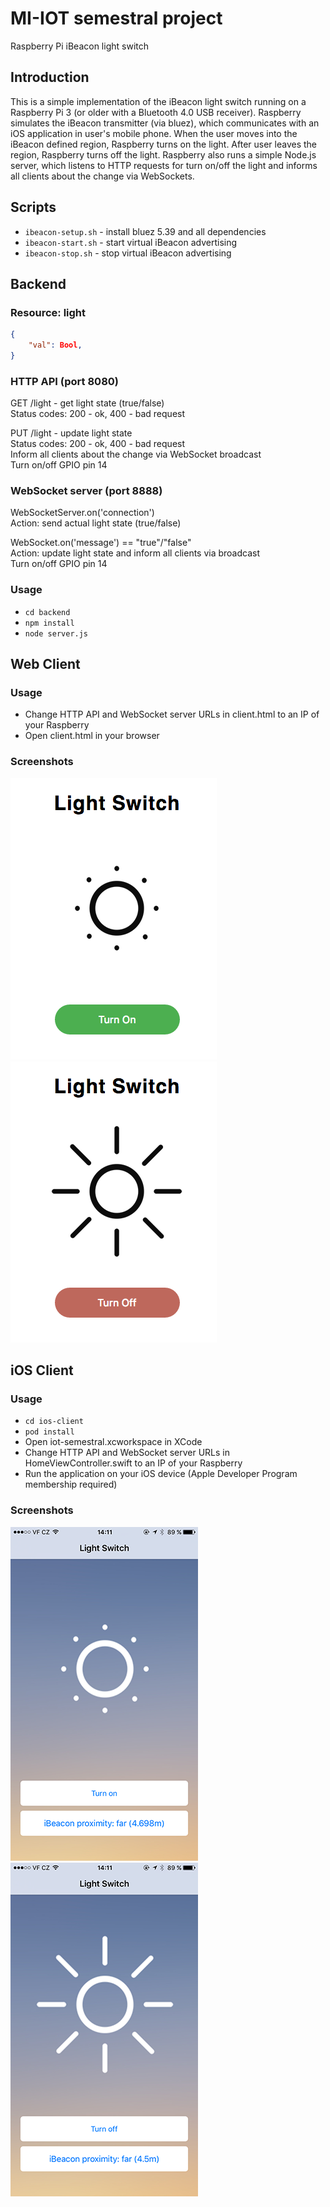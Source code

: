# MI-IOT semestral project
Raspberry Pi iBeacon light switch

## Introduction

This is a simple implementation of the iBeacon light switch running on a Raspberry Pi 3 (or older with a Bluetooth 4.0 USB receiver). Raspberry simulates the iBeacon transmitter (via bluez), which communicates with an iOS application in user's mobile phone. When the user moves into the iBeacon defined region, Raspberry turns on the light. After user leaves the region, Raspberry turns off the light. Raspberry also runs a simple Node.js server, which listens to HTTP requests for turn on/off the light and informs all clients about the change via WebSockets. 

## Scripts
- `ibeacon-setup.sh` - install bluez 5.39 and all dependencies
- `ibeacon-start.sh` - start virtual iBeacon advertising
- `ibeacon-stop.sh` - stop virtual iBeacon advertising

## Backend
### Resource: light

```json
{
	"val": Bool,
}
```

### HTTP API (port 8080)

GET /light - get light state (true/false)  
Status codes: 200 - ok, 400 - bad request

PUT /light - update light state  
Status codes: 200 - ok, 400 - bad request  
Inform all clients about the change via WebSocket broadcast  
Turn on/off GPIO pin 14

### WebSocket server (port 8888)

WebSocketServer.on('connection')  
Action: send actual light state (true/false) 

WebSocket.on('message') == "true"/"false"  
Action: update light state and inform all clients via broadcast  
Turn on/off GPIO pin 14

### Usage

- `cd backend`
- `npm install`
- `node server.js`

## Web Client

### Usage

- Change HTTP API and WebSocket server URLs in client.html to an IP of your Raspberry
- Open client.html in your browser

### Screenshots

![alt text](screenshots/web1.png "web-client light off")
![alt text](screenshots/web2.png "web-client light on")

## iOS Client

### Usage

- `cd ios-client`
- `pod install`
- Open iot-semestral.xcworkspace in XCode
- Change HTTP API and WebSocket server URLs in HomeViewController.swift to an IP of your Raspberry
- Run the application on your iOS device (Apple Developer Program membership required)

### Screenshots

![alt text](screenshots/ios1.png "ios-client light off")
![alt text](screenshots/ios2.png "ios-client light on")
